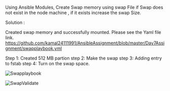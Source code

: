 Using Ansible Modules, Create Swap memory using swap File if Swap does not exist in the node machine , if it exists increase the swap Size.

Solution :

Created swap memory and successfully mounted. Please see the Yaml file link.
https://github.com/kamal24111991/AnsibleAssignment/blob/master/Day7Assignment/swapplaybook.yml

Step 1: Created 512 MB partion
step 2: Make the swap 
step 3: Adding entry to fstab
step 4: Turn on the swap space.


![Swapplaybook](https://github.com/kamal24111991/AnsibleAssignment/blob/master/Day7Assignment/media/Swapplaybook.png)

![SwapValidate](https://github.com/kamal24111991/AnsibleAssignment/blob/master/Day7Assignment/media/SwapValidate.png)
